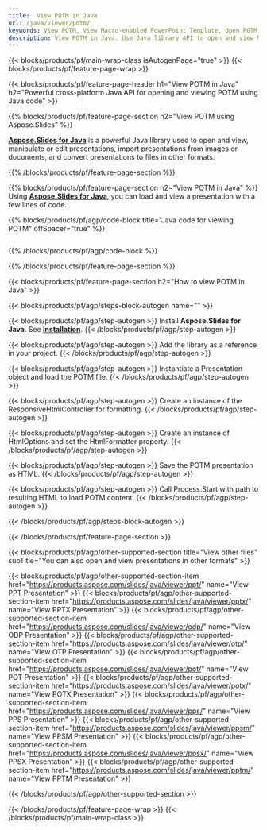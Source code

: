 ```yaml
---
title:  View POTM in Java
url: /java/viewer/potm/
keywords: View POTM, View Macro-enabled PowerPoint Template, Open POTM, POTM Viewer, POTM, PowerPoint, Java API, Java Library
description: View POTM in Java. Use Java library API to open and view Macro-enabled PowerPoint Template
---
```


{{< blocks/products/pf/main-wrap-class isAutogenPage="true" >}}
{{< blocks/products/pf/feature-page-wrap >}}

{{< blocks/products/pf/feature-page-header h1="View POTM in Java" h2="Powerful cross-platform Java API for opening and viewing POTM using Java code" >}}

{{% blocks/products/pf/feature-page-section h2="View POTM using Aspose.Slides" %}}

[**Aspose.Slides for Java**](https://products.aspose.com/slides/java/) is a powerful Java library used to open and view, manipulate or edit presentations, import presentations from images or documents, and convert presentations to files in other formats.

{{% /blocks/products/pf/feature-page-section %}}




{{% blocks/products/pf/feature-page-section  h2="View POTM in Java" %}}
Using [**Aspose.Slides for Java**](https://products.aspose.com/slides/java/), you can load and view a presentation with a few lines of code.

{{% blocks/products/pf/agp/code-block title="Java code for viewing POTM" offSpacer="true" %}}
```java

```
{{% /blocks/products/pf/agp/code-block %}}

{{% /blocks/products/pf/feature-page-section %}}




{{< blocks/products/pf/feature-page-section  h2="How to view POTM in Java" >}}


{{< blocks/products/pf/agp/steps-block-autogen name="" >}}


{{< blocks/products/pf/agp/step-autogen >}}
Install **Aspose.Slides for Java**. See [**Installation**](https://docs.aspose.com/slides/java/installation/).
{{< /blocks/products/pf/agp/step-autogen >}}

{{< blocks/products/pf/agp/step-autogen >}}
Add the library as a reference in your project.
{{< /blocks/products/pf/agp/step-autogen >}}

{{< blocks/products/pf/agp/step-autogen >}}
Instantiate a Presentation object and load the POTM file.
{{< /blocks/products/pf/agp/step-autogen >}}

{{< blocks/products/pf/agp/step-autogen >}}
Create an instance of the ResponsiveHtmlController for formatting.
{{< /blocks/products/pf/agp/step-autogen >}}

{{< blocks/products/pf/agp/step-autogen >}}
Create an instance of HtmlOptions and set the HtmlFormatter property.
{{< /blocks/products/pf/agp/step-autogen >}}

{{< blocks/products/pf/agp/step-autogen >}}
Save the POTM presentation as HTML.
{{< /blocks/products/pf/agp/step-autogen >}}

{{< blocks/products/pf/agp/step-autogen >}}
Call Process.Start with path to resulting HTML to load POTM content.
{{< /blocks/products/pf/agp/step-autogen >}}


{{< /blocks/products/pf/agp/steps-block-autogen >}}


{{< /blocks/products/pf/feature-page-section >}}





{{< blocks/products/pf/agp/other-supported-section title="View other files" subTitle="You can also open and view presentations in other formats" >}}


{{< blocks/products/pf/agp/other-supported-section-item href="https://products.aspose.com/slides/java/viewer/ppt/" name="View PPT Presentation" >}}
{{< blocks/products/pf/agp/other-supported-section-item href="https://products.aspose.com/slides/java/viewer/pptx/" name="View PPTX Presentation" >}}
{{< blocks/products/pf/agp/other-supported-section-item href="https://products.aspose.com/slides/java/viewer/odp/" name="View ODP Presentation" >}}
{{< blocks/products/pf/agp/other-supported-section-item href="https://products.aspose.com/slides/java/viewer/otp/" name="View OTP Presentation" >}}
{{< blocks/products/pf/agp/other-supported-section-item href="https://products.aspose.com/slides/java/viewer/pot/" name="View POT Presentation" >}}
{{< blocks/products/pf/agp/other-supported-section-item href="https://products.aspose.com/slides/java/viewer/potx/" name="View POTX Presentation" >}}
{{< blocks/products/pf/agp/other-supported-section-item href="https://products.aspose.com/slides/java/viewer/pps/" name="View PPS Presentation" >}}
{{< blocks/products/pf/agp/other-supported-section-item href="https://products.aspose.com/slides/java/viewer/ppsm/" name="View PPSM Presentation" >}}
{{< blocks/products/pf/agp/other-supported-section-item href="https://products.aspose.com/slides/java/viewer/ppsx/" name="View PPSX Presentation" >}}
{{< blocks/products/pf/agp/other-supported-section-item href="https://products.aspose.com/slides/java/viewer/pptm/" name="View PPTM Presentation" >}}

{{< /blocks/products/pf/agp/other-supported-section >}}

{{< /blocks/products/pf/feature-page-wrap >}}
{{< /blocks/products/pf/main-wrap-class >}}